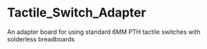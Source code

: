 # Tactile_Switch_Adapter
An adapter board for using standard 6MM PTH tactile switches with solderless breadboards
